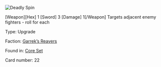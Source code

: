 
![Deadly Spin](https://warhammerunderworlds.com/wp-content/uploads/sites/6/2017/12/022_ENG-Deadly-Spin.png)

[Weapon][Hex] 1 [Sword] 3 [Damage] 1[/Weapon] Targets adjacent enemy fighters - roll for each

Type: Upgrade

Faction: [Garrek’s Reavers](/factions/garreks-reavers.md)

Found in: [Core Set](/locations/core-set.md)

Card number: 22
